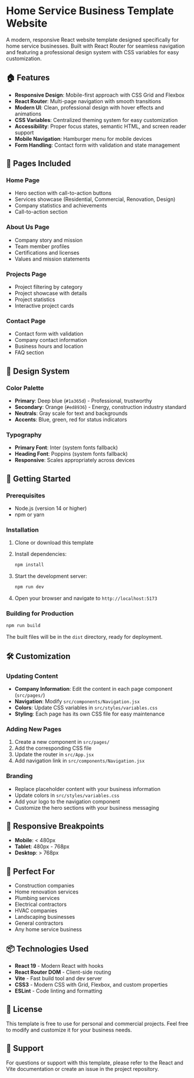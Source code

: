 # Home Service Business Template Website

A modern, responsive React website template designed specifically for home service businesses. Built with React Router for seamless navigation and featuring a professional design system with CSS variables for easy customization.

## 🏠 Features

- **Responsive Design**: Mobile-first approach with CSS Grid and Flexbox
- **React Router**: Multi-page navigation with smooth transitions
- **Modern UI**: Clean, professional design with hover effects and animations
- **CSS Variables**: Centralized theming system for easy customization
- **Accessibility**: Proper focus states, semantic HTML, and screen reader support
- **Mobile Navigation**: Hamburger menu for mobile devices
- **Form Handling**: Contact form with validation and state management

## 📄 Pages Included

### Home Page
- Hero section with call-to-action buttons
- Services showcase (Residential, Commercial, Renovation, Design)
- Company statistics and achievements
- Call-to-action section

### About Us Page
- Company story and mission
- Team member profiles
- Certifications and licenses
- Values and mission statements

### Projects Page
- Project filtering by category
- Project showcase with details
- Project statistics
- Interactive project cards

### Contact Page
- Contact form with validation
- Company contact information
- Business hours and location
- FAQ section

## 🎨 Design System

### Color Palette
- **Primary**: Deep blue (`#1a365d`) - Professional, trustworthy
- **Secondary**: Orange (`#ed8936`) - Energy, construction industry standard
- **Neutrals**: Gray scale for text and backgrounds
- **Accents**: Blue, green, red for status indicators

### Typography
- **Primary Font**: Inter (system fonts fallback)
- **Heading Font**: Poppins (system fonts fallback)
- **Responsive**: Scales appropriately across devices

## 🚀 Getting Started

### Prerequisites
- Node.js (version 14 or higher)
- npm or yarn

### Installation

1. Clone or download this template
2. Install dependencies:
   ```bash
   npm install
   ```

3. Start the development server:
   ```bash
   npm run dev
   ```

4. Open your browser and navigate to `http://localhost:5173`

### Building for Production

```bash
npm run build
```

The built files will be in the `dist` directory, ready for deployment.

## 🛠️ Customization

### Updating Content
- **Company Information**: Edit the content in each page component (`src/pages/`)
- **Navigation**: Modify `src/components/Navigation.jsx`
- **Colors**: Update CSS variables in `src/styles/variables.css`
- **Styling**: Each page has its own CSS file for easy maintenance

### Adding New Pages
1. Create a new component in `src/pages/`
2. Add the corresponding CSS file
3. Update the router in `src/App.jsx`
4. Add navigation link in `src/components/Navigation.jsx`

### Branding
- Replace placeholder content with your business information
- Update colors in `src/styles/variables.css`
- Add your logo to the navigation component
- Customize the hero sections with your business messaging

## 📱 Responsive Breakpoints

- **Mobile**: < 480px
- **Tablet**: 480px - 768px
- **Desktop**: > 768px

## 🎯 Perfect For

- Construction companies
- Home renovation services
- Plumbing services
- Electrical contractors
- HVAC companies
- Landscaping businesses
- General contractors
- Any home service business

## 📦 Technologies Used

- **React 19** - Modern React with hooks
- **React Router DOM** - Client-side routing
- **Vite** - Fast build tool and dev server
- **CSS3** - Modern CSS with Grid, Flexbox, and custom properties
- **ESLint** - Code linting and formatting

## 📄 License

This template is free to use for personal and commercial projects. Feel free to modify and customize it for your business needs.

## 🤝 Support

For questions or support with this template, please refer to the React and Vite documentation or create an issue in the project repository.
